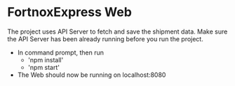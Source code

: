 # FortnoxExpress Web

The project uses API Server to fetch and save the shipment data. Make sure the API Server has been already running before you run the project. 

- In command prompt, then run
  - 'npm install'
  - 'npm start' 
- The Web should now be running on localhost:8080
